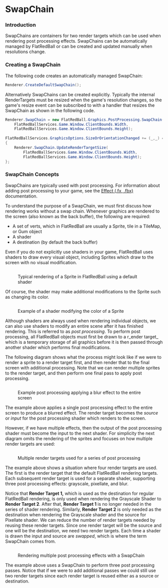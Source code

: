 # SwapChain

### Introduction

SwapChains are containers for two render targets which can be used when rendering post processing effects. SwapChains can be automatically managed by FlatRedBall or can be created and updated manually when resolutions change.

### Creating a SwapChain

The following code creates an automatically managed SwapChain:

```csharp
Renderer.CreateDefaultSwapChain();
```

Alternatively SwapChains can be created explicitly. Typically the internal RenderTargets must be resized when the game's resolution changes, so the game's resize event can be subscribed to with a handler that resizes the SwapChain as shown in the following code.

```csharp
Renderer.SwapChain = new FlatRedBall.Graphics.PostProcessing.SwapChain(
    FlatRedBallServices.Game.Window.ClientBounds.Width,
    FlatRedBallServices.Game.Window.ClientBounds.Height);
    
FlatRedBallServices.GraphicsOptions.SizeOrOrientationChanged += (_,_) =>
{
    Renderer.SwapChain.UpdateRenderTargetSize(
        FlatRedBallServices.Game.Window.ClientBounds.Width,
        FlatRedBallServices.Game.Window.ClientBounds.Height);
};
```

### SwapChain Concepts

SwapChains are typically used with post processing. For information about adding post processing to your game, see the [Effect (.fx, .fbx)](../../../../glue-reference/files/file-types/effect-.fx.md) documentation.

To understand the purpose of a SwapChain, we must first discuss how rendering works without a swap chain. Whenever graphics are rendered to the screen (also known as the back buffer), the following are required:

* A set of verts, which in FlatRedBall are usually a Sprite, tile in a TileMap, or Gum object
* A shader
* A destination (by default the back buffer)

Even if you do not explicitly use shaders in your game, FlatRedBall uses shaders to draw every visual object, including Sprites which draw to the screen with no visual modification.

<figure><img src="../../../../.gitbook/assets/image (345).png" alt=""><figcaption><p>Typical rendering of a Sprite in FlatRedBall using a default shader</p></figcaption></figure>

Of course, the shader may make additional modifications to the Sprite such as changing its color.

<figure><img src="../../../../.gitbook/assets/image (346).png" alt=""><figcaption><p>Example of a shader modifying the color of a Sprite</p></figcaption></figure>

Although shaders are always used when rendering individual objects, we can also use shaders to modify an entire scene after it has finished rendering. This is referred to as _post processing_. To perform post processing, all FlatRedBall objects must first be drawn to a r_ender target_ which is a temporary storage of all graphics before it is then passed through another shader which performs final modifications.

The following diagram shows what the process might look like if we were to render a sprite to a render target first, and then render that to the final screen with additional processing. Note that we can render multiple sprites to the render target, and then perform one final pass to apply post processing.

<figure><img src="../../../../.gitbook/assets/image (347).png" alt=""><figcaption><p>Example post processing applying a blur effect to the entire screen</p></figcaption></figure>

The example above applies a single post processing effect to the entire screen to produce a blurred effect. The render target becomes the _source_ or _input_ for the post processing shader which renders to the screen.

However, if we have multiple effects, then the output of the post processing shader must become the input to the next shader. For simplicity the next diagram omits the rendering of the sprites and focuses on how multiple render targets are used:

<figure><img src="../../../../.gitbook/assets/image (348).png" alt=""><figcaption><p>Multiple render targets used for a series of post processing</p></figcaption></figure>

The example above shows a situation where four render targets are used. The first is the render target that the default FlatRedBall rendering targets. Each subsequent render target is used for a separate shader, supporting three post processing effects: grayscale, pixellate, and blur.

Notice that **Render Target 1,** which is used as the destination for regular FlatRedBall rendering, is only used when rendering the Grayscale Shader to **Render Target 2**. After that, **Render Target 1** is no longer needed in the series of shader rendering. Similarly, **Render Target 2** is only needed as the destination when rendering the Grayscale shader and the source for Pixellate shader. We can reduce the number of render targets needed by reusing these render targets. Since one render target will be the source and one will be the destination, we need two render targets. Each time a shader is drawn the input and source are _swapped_, which is where the term SwapChain comes from.

<figure><img src="../../../../.gitbook/assets/image (349).png" alt=""><figcaption><p>Rendering multiple post processing effects with a SwapChain</p></figcaption></figure>

The example above uses a SwapChain to perform three post processing passes. Notice that if we were to add additional passes we could still use two render targets since each render target is reused either as a source or destination.
